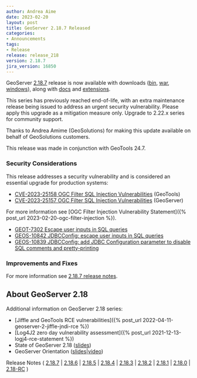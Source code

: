```yaml
---
author: Andrea Aime
date: 2023-02-20
layout: post
title: GeoServer 2.18.7 Released
categories:
- Announcements
tags:
- Release
release: release_218
version: 2.18.7
jira_version: 16850
---
```


GeoServer [2.18.7](/release/2.18.7/) release is now available with downloads ([bin](https://sourceforge.net/projects/geoserver/files/GeoServer/2.18.7/geoserver-2.18.7-bin.zip/download), [war](https://sourceforge.net/projects/geoserver/files/GeoServer/2.18.7/geoserver-2.18.7-war.zip/download), [windows](https://sourceforge.net/projects/geoserver/files/GeoServer/2.18.7/GeoServer-2.18.7-winsetup.exe/download)), along with [docs](https://sourceforge.net/projects/geoserver/files/GeoServer/2.18.7/geoserver-2.18.7-htmldoc.zip/download) and [extensions](https://sourceforge.net/projects/geoserver/files/GeoServer/2.18.7/extensions/).

This series has previously reached end-of-life, with an extra maintenance release being issued to address an urgent security vulnerability. Please apply this upgrade as a mitigation measure only. Upgrade to 2.22.x series for community support.

Thanks to Andrea Amime (GeoSolutions) for making this update available on behalf of GeoSolutions customers.

This release was made in conjunction with GeoTools 24.7.

### Security Considerations

This release addresses a security vulnerability and is considered an essential upgrade for production systems:

* [CVE-2023-25158 OGC Filter SQL Injection Vulnerabilities](https://github.com/geotools/geotools/security/advisories/GHSA-99c3-qc2q-p94m) (GeoTools)
* [CVE-2023-25157 OGC Filter SQL Injection Vulnerabilities](https://github.com/geoserver/geoserver/security/advisories/GHSA-7g5f-wrx8-5ccf) (GeoServer)

For more information see [OGC Filter Injection Vulnerability Statement]({% post_url 2023-02-20-ogc-filter-injection %}). 

* [GEOT-7302 Escape user inputs in SQL queries](https://osgeo-org.atlassian.net/browse/GEOT-7302)
* [GEOS-10842 JDBCConfig: escape user inputs in SQL queries](https://osgeo-org.atlassian.net/browse/GEOS-10842)
* [GEOS-10839 JDBCConfig: add JDBC Configuration parameter to disable SQL comments and pretty-printing](https://osgeo-org.atlassian.net/browse/GEOS-10839)

### Improvements and Fixes

For more information see [2.18.7 release notes](https://github.com/geoserver/geoserver/releases/tag/2.18.7).

## About GeoServer 2.18

Additional information on GeoServer 2.18 series:

* [Jiffle and GeoTools RCE vulnerabilities]({% post_url 2022-04-11-geoserver-2-jiffle-jndi-rce %})
* [Log4J2 zero day vulnerability assessment]({% post_url 2021-12-13-logj4-rce-statement %})  
* State of GeoServer 2.18 ([slides](https://docs.google.com/presentation/d/1Q0pHRUcvucAuHDeZPoeDJG4UY5izwbqo8ZawUdk9xYM/edit?usp=sharing))
* GeoServer Orientation ([slides](https://t.co/fvBTLMia6f?amp=1)|[video](https://youtu.be/bdkk5eVR674))

Release Notes
( [2.18.7](https://github.com/geoserver/geoserver/releases/tag/2.18.7)
\| [2.18.6](https://github.com/geoserver/geoserver/releases/tag/2.18.6)
\| [2.18.5](https://osgeo-org.atlassian.net/secure/ReleaseNote.jspa?projectId=10000&version=16822)
\| [2.18.4](https://osgeo-org.atlassian.net/secure/ReleaseNote.jspa?projectId=10000&version=16819)
\| [2.18.3](https://osgeo-org.atlassian.net/secure/ReleaseNote.jspa?projectId=10000&version=16808)
\| [2.18.2](https://osgeo-org.atlassian.net/secure/ReleaseNote.jspa?projectId=10000&version=16803)
\| [2.18.1](https://osgeo-org.atlassian.net/secure/ReleaseNote.jspa?projectId=10000&version=16800)
\| [2.18.0](https://osgeo-org.atlassian.net/secure/ReleaseNote.jspa?projectId=10000&version=16796)
\| [2.18-RC](https://osgeo-org.atlassian.net/secure/ReleaseNote.jspa?projectId=10000&version=16783) )

